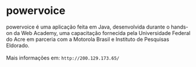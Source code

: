 # powervoice
powervoice é uma aplicação feita em Java, desenvolvida durante o hands-on da Web Academy, uma capacitação fornecida pela Universidade Federal do Acre em parceria com a Motorola Brasil e Instituto de Pesquisas Eldorado.
</br></br>Mais informações em: `http://200.129.173.65/`</br>
